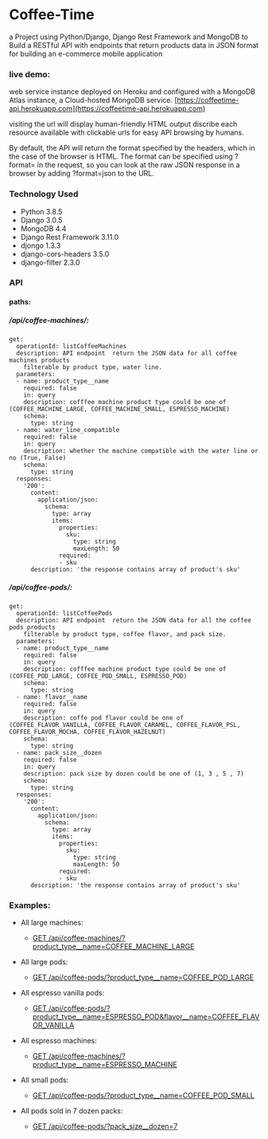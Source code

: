 # Coffee-Time
a Project using Python/Django, Django Rest Framework and MongoDB to Build a RESTful API with endpoints that return products data in JSON format for building an e-commerce mobile application

### live demo:
web service instance deployed on Heroku and configured with a MongoDB Atlas instance, a Cloud-hosted MongoDB service.
[https://coffeetime-api.herokuapp.com](https://coffeetime-api.herokuapp.com)

visiting the url will display human-friendly HTML output discribe each resource available with clickable urls for easy API browsing by humans.


By default, the API will return the format specified by the headers, which in the case of the browser is HTML. The format can be specified using ?format= in the request, so you can look at the raw JSON response in a browser by adding ?format=json to the URL.


### Technology Used

- Python 3.8.5
- Django 3.0.5
- MongoDB 4.4
- Django Rest Framework 3.11.0
- djongo 1.3.3
- django-cors-headers 3.5.0
- django-filter 2.3.0

### API
#### paths:
#####  /api/coffee-machines/:
    get:
      operationId: listCoffeeMachines
      description: API endpoint  return the JSON data for all coffee machines products
        filterable by product type, water line.
      parameters:
      - name: product_type__name
        required: false
        in: query
        description: cofffee machine product type could be one of (COFFEE_MACHINE_LARGE, COFFEE_MACHINE_SMALL, ESPRESSO_MACHINE)
        schema:
          type: string
      - name: water_line_compatible
        required: false
        in: query
        description: whether the machine compatible with the water line or no (True, False)
        schema:
          type: string
      responses:
        '200':
          content:
            application/json:
              schema:
                type: array
                items:
                  properties:
                    sku:
                      type: string
                      maxLength: 50
                  required:
                  - sku
          description: 'the response contains array of product's sku'
#####  /api/coffee-pods/:
    get:
      operationId: listCoffeePods
      description: API endpoint  return the JSON data for all the coffee pods products
        filterable by product type, coffee flavor, and pack size.
      parameters:
      - name: product_type__name
        required: false
        in: query
        description: cofffee machine product type could be one of (COFFEE_POD_LARGE, COFFEE_POD_SMALL, ESPRESSO_POD)
        schema:
          type: string
      - name: flavor__name
        required: false
        in: query
        description: coffe pod flavor could be one of (COFFEE_FLAVOR_VANILLA, COFFEE_FLAVOR_CARAMEL, COFFEE_FLAVOR_PSL, COFFEE_FLAVOR_MOCHA, COFFEE_FLAVOR_HAZELNUT)
        schema:
          type: string
      - name: pack_size__dozen
        required: false
        in: query
        description: pack size by dozen could be one of (1, 3 , 5 , 7)
        schema:
          type: string
      responses:
        '200':
          content:
            application/json:
              schema:
                type: array
                items:
                  properties:
                    sku:
                      type: string
                      maxLength: 50
                  required:
                  - sku
          description: 'the response contains array of product's sku'
          
### Examples:

- All large machines:
  - [GET /api/coffee-machines/?product_type__name=COFFEE_MACHINE_LARGE](https://coffeetime-api.herokuapp.com/api/coffee-machines/?format=json&product_type__name=COFFEE_MACHINE_LARGE)
  
 - All large pods:
   - [GET /api/coffee-pods/?product_type__name=COFFEE_POD_LARGE](https://coffeetime-api.herokuapp.com/api/coffee-pods/?format=json&product_type__name=COFFEE_POD_LARGE)
   
 - All espresso vanilla pods:
   - [GET /api/coffee-pods/?product_type__name=ESPRESSO_POD&flavor__name=COFFEE_FLAVOR_VANILLA](https://coffeetime-api.herokuapp.com/api/coffee-pods/?flavor__name=COFFEE_FLAVOR_VANILLA&format=json&product_type__name=ESPRESSO_POD)
 
 - All espresso machines:
   - [GET /api/coffee-machines/?product_type__name=ESPRESSO_MACHINE](https://coffeetime-api.herokuapp.com/api/coffee-machines/?format=json&product_type__name=ESPRESSO_MACHINE)
 
 - All small pods:
   - [GET /api/coffee-pods/?product_type__name=COFFEE_POD_SMALL](https://coffeetime-api.herokuapp.com/api/coffee-pods/?format=json&product_type__name=COFFEE_POD_SMALL)
 
 - All pods sold in 7 dozen packs:
   - [GET /api/coffee-pods/?pack_size__dozen=7](https://coffeetime-api.herokuapp.com/api/coffee-pods/?format=json&pack_size__dozen=7)
